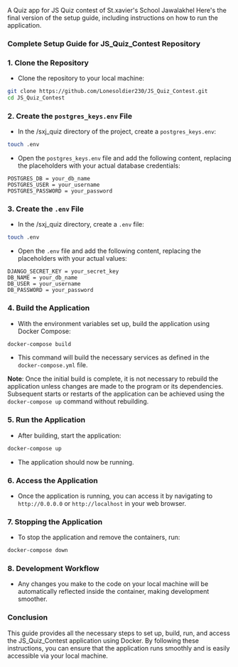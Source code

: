 A Quiz app for JS Quiz contest of 
St.xavier's School Jawalakhel
Here's the final version of the setup guide, including instructions on how to run the application.

### Complete Setup Guide for JS_Quiz_Contest Repository

### 1. **Clone the Repository**
- Clone the repository to your local machine:
```bash
git clone https://github.com/Lonesoldier230/JS_Quiz_Contest.git
cd JS_Quiz_Contest
```

### 2. **Create the `postgres_keys.env` File**
- In the /sxj_quiz directory of the project, create a `postgres_keys.env`:
```bash
touch .env
```
- Open the `postgres_keys.env` file and add the following content, replacing the placeholders with your actual database
credentials:
```env
POSTGRES_DB = your_db_name
POSTGRES_USER = your_username
POSTGRES_PASSWORD = your_password
```

### 3. **Create the `.env` File**
- In the /sxj_quiz directory, create a `.env` file:
```bash
touch .env
```
- Open the `.env` file and add the following content, replacing the placeholders with your actual values:
```env
DJANGO_SECRET_KEY = your_secret_key
DB_NAME = your_db_name
DB_USER = your_username
DB_PASSWORD = your_password
```

### 4. **Build the Application**
- With the environment variables set up, build the application using Docker Compose:
```bash
docker-compose build
```
- This command will build the necessary services as defined in the `docker-compose.yml` file.

**Note**: Once the initial build is complete, it is not necessary to rebuild the application unless changes are made to
the program or its dependencies. Subsequent starts or restarts of the application can be achieved using the
`docker-compose up` command without rebuilding.

### 5. **Run the Application**
- After building, start the application:
```bash
docker-compose up
```
- The application should now be running.

### 6. **Access the Application**
- Once the application is running, you can access it by navigating to `http://0.0.0.0` or `http://localhost` in your web
browser.

### 7. **Stopping the Application**
- To stop the application and remove the containers, run:
```bash
docker-compose down
```

### 8. **Development Workflow**
- Any changes you make to the code on your local machine will be automatically reflected inside the container, making
development smoother.

### Conclusion
This guide provides all the necessary steps to set up, build, run, and access the JS_Quiz_Contest application using
Docker. By following these instructions, you can ensure that the application runs smoothly and is easily accessible via
your local machine.